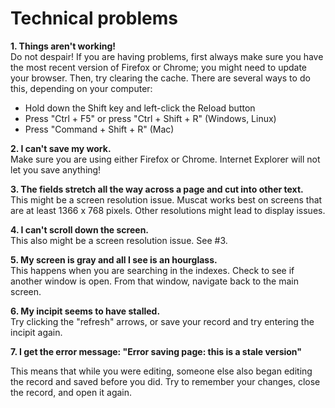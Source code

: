 # Technical problems

**1. Things aren't working!**  
Do not despair! If you are having problems, first always make sure you have the most recent version of Firefox or Chrome; you might need to update your browser. Then, try clearing the cache. There are several ways to do this, depending on your computer:

- Hold down the Shift key and left-click the Reload button
- Press "Ctrl + F5" or press "Ctrl + Shift + R" (Windows, Linux)
- Press "Command + Shift + R" (Mac)

**2. I can't save my work.**  
Make sure you are using either Firefox or Chrome. Internet Explorer will not let you save anything!

**3. The fields stretch all the way across a page and cut into other text.**  
This might be a screen resolution issue. Muscat works best on screens that are at least 1366 x 768 pixels. Other resolutions might lead to display issues.

**4. I can't scroll down the screen.**  
This also might be a screen resolution issue. See #3.

**5. My screen is gray and all I see is an hourglass.**  
This happens when you are searching in the indexes. Check to see if another window is open. From that window, navigate back to the main screen.

**6. My incipit seems to have stalled.**  
Try clicking the "refresh" arrows, or save your record and try entering the incipit again.

**7. I get the error message: "Error saving page: this is a stale version"**

This means that while you were editing, someone else also began editing the record and saved before you did. Try to remember your changes, close the record, and open it again. 